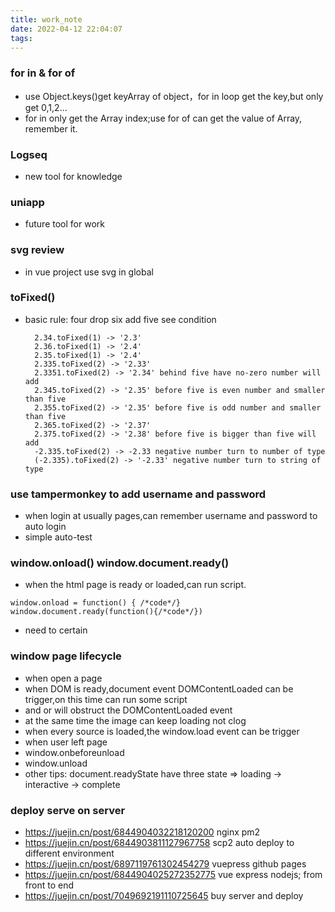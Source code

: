 ```yaml
---
title: work_note
date: 2022-04-12 22:04:07
tags:
---
```

### for  in & for   of
- use Object.keys()get keyArray of object，for in loop get the key,but only get 0,1,2...
- for in only get the Array index;use for of can get the value of Array, remember it.
### Logseq
- new tool for knowledge 

### uniapp
- future tool for work

### svg review
- in vue project use svg in global

### toFixed()
- basic rule: four drop six add five see condition
  ```
    2.34.toFixed(1) -> '2.3'
    2.36.toFixed(1) -> '2.4'
    2.35.toFixed(1) -> '2.4'
    2.335.toFixed(2) -> '2.33'
    2.3351.toFixed(2) -> '2.34' behind five have no-zero number will add
    2.345.toFixed(2) -> '2.35' before five is even number and smaller than five
    2.355.toFixed(2) -> '2.35' before five is odd number and smaller than five
    2.365.toFixed(2) -> '2.37' 
    2.375.toFixed(2) -> '2.38' before five is bigger than five will add
    -2.335.toFixed(2) -> -2.33 negative number turn to number of type
    (-2.335).toFixed(2) -> '-2.33' negative number turn to string of type
  ```

### use tampermonkey to add username and password
- when login at usually pages,can remember username and password to auto login
- simple auto-test

### window.onload() window.document.ready()
- when the html page is ready or loaded,can run script.
 ```
window.onload = function() { /*code*/}
window.document.ready(function(){/*code*/})
```
- need to certain
### window page lifecycle
- when open a page
- when DOM is ready,document event DOMContentLoaded can be trigger,on this time can run some script
- and <script>..code..</script> or <script src=""></script> will obstruct the DOMContentLoaded event
- at the same time the image can keep loading not clog
- when every source is loaded,the window.load event can be trigger
- when user left page 
- window.onbeforeunload 
- window.unload
- other tips: document.readyState have three state => loading -> interactive -> complete

### deploy serve on server
- https://juejin.cn/post/6844904032218120200  nginx pm2 
- https://juejin.cn/post/6844903811127967758  scp2 auto deploy to different environment
- https://juejin.cn/post/6897119761302454279 vuepress github pages
- https://juejin.cn/post/6844904025272352775 vue express nodejs; from front to end
- https://juejin.cn/post/7049692191110725645 buy server and deploy